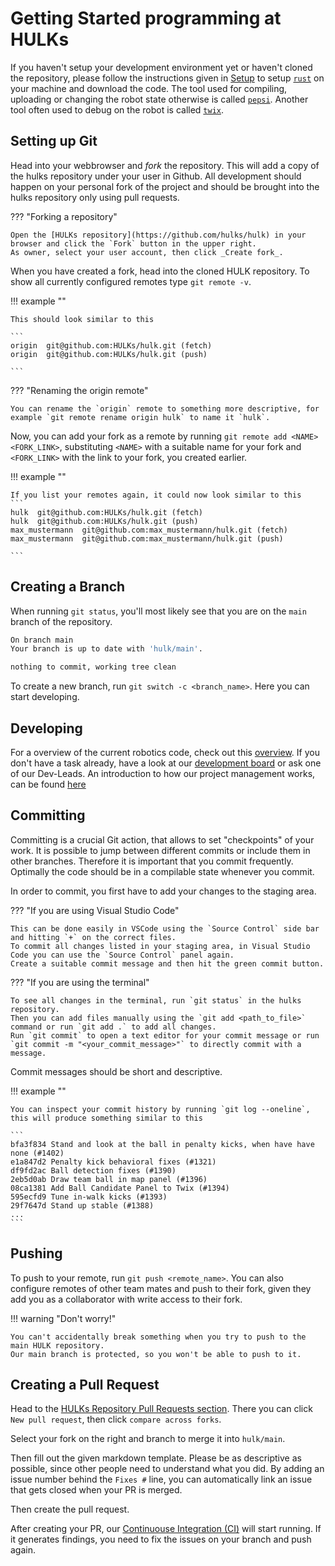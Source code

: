 # Getting Started programming at HULKs

If you haven't setup your development environment yet or haven't cloned the repository, please follow the instructions given in [Setup](../setup/overview.md) to setup [`rust`](../setup/development_environment.md) on your machine and download the code.
The tool used for compiling, uploading or changing the robot state otherwise is called [`pepsi`](../tooling/pepsi.md).
Another tool often used to debug on the robot is called [`twix`](../tooling/twix.md).

## Setting up Git

Head into your webbrowser and _fork_ the repository.
This will add a copy of the hulks repository under your user in Github.
All development should happen on your personal fork of the project and should be brought into the hulks repository only using pull requests.

??? "Forking a repository"

    Open the [HULKs repository](https://github.com/hulks/hulk) in your browser and click the `Fork` button in the upper right.
    As owner, select your user account, then click _Create fork_.

When you have created a fork, head into the cloned HULK repository.
To show all currently configured remotes type `git remote -v`.

!!! example ""

    This should look similar to this

    ```
    origin  git@github.com:HULKs/hulk.git (fetch)
    origin  git@github.com:HULKs/hulk.git (push)

    ```

??? "Renaming the origin remote"

    You can rename the `origin` remote to something more descriptive, for example `git remote rename origin hulk` to name it `hulk`.

Now, you can add your fork as a remote by running `git remote add <NAME> <FORK_LINK>`, substituting `<NAME>` with a suitable name for your fork and `<FORK_LINK>` with the link to your fork, you created earlier.

!!! example ""

    If you list your remotes again, it could now look similar to this
    ```
    hulk  git@github.com:HULKs/hulk.git (fetch)
    hulk  git@github.com:HULKs/hulk.git (push)
    max_mustermann  git@github.com:max_mustermann/hulk.git (fetch)
    max_mustermann  git@github.com:max_mustermann/hulk.git (push)

    ```

## Creating a Branch

When running `git status`, you'll most likely see that you are on the `main` branch of the repository.

```bash
On branch main
Your branch is up to date with 'hulk/main'.

nothing to commit, working tree clean
```

To create a new branch, run `git switch -c <branch_name>`.
Here you can start developing.

## Developing

For a overview of the current robotics code, check out this [overview](../robotics/overview.md).
If you don't have a task already, have a look at our [development board](https://github.com/orgs/HULKs/projects/2) or ask one of our Dev-Leads.
An introduction to how our project management works, can be found [here](./development.md)

## Committing

Committing is a crucial Git action, that allows to set "checkpoints" of your work.
It is possible to jump between different commits or include them in other branches.
Therefore it is important that you commit frequently.
Optimally the code should be in a compilable state whenever you commit.

In order to commit, you first have to add your changes to the staging area.

??? "If you are using Visual Studio Code"

    This can be done easily in VSCode using the `Source Control` side bar and hitting `+` on the correct files.
    To commit all changes listed in your staging area, in Visual Studio Code you can use the `Source Control` panel again.
    Create a suitable commit message and then hit the green commit button.

??? "If you are using the terminal"

    To see all changes in the terminal, run `git status` in the hulks repository.
    Then you can add files manually using the `git add <path_to_file>` command or run `git add .` to add all changes.
    Run `git commit` to open a text editor for your commit message or run `git commit -m "<your_commit_message>"` to directly commit with a message.

Commit messages should be short and descriptive.

!!! example ""

    You can inspect your commit history by running `git log --oneline`, this will produce something similar to this

    ```
    bfa3f834 Stand and look at the ball in penalty kicks, when have have none (#1402)
    e1a847d2 Penalty kick behavioral fixes (#1321)
    df9fd2ac Ball detection fixes (#1390)
    2eb5d0ab Draw team ball in map panel (#1396)
    08ca1381 Add Ball Candidate Panel to Twix (#1394)
    595ecfd9 Tune in-walk kicks (#1393)
    29f7647d Stand up stable (#1388)
    ...
    ```

## Pushing

To push to your remote, run `git push <remote_name>`.
You can also configure remotes of other team mates and push to their fork, given they add you as a collaborator with write access to their fork.

!!! warning "Don't worry!"

    You can't accidentally break something when you try to push to the main HULK repository.
    Our main branch is protected, so you won't be able to push to it.

## Creating a Pull Request

Head to the [HULKs Repository Pull Requests section](https://github.com/HULKs/hulk/pulls).
There you can click `New pull request`, then click `compare across forks`.

Select your fork on the right and branch to merge it into `hulk/main`.

Then fill out the given markdown template.
Please be as descriptive as possible, since other people need to understand what you did.
By adding an issue number behind the `Fixes #` line, you can automatically link an issue that gets closed when your PR is merged.

Then create the pull request.

After creating your PR, our [Continuouse Integration (CI)](./development.md) will start running.
If it generates findings, you need to fix the issues on your branch and push again.
